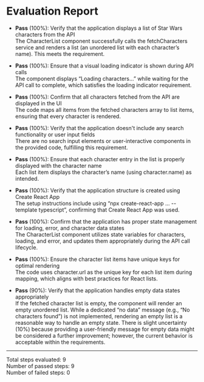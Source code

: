 # Evaluation Report

- **Pass** (100%): Verify that the application displays a list of Star Wars characters from the API  
  The CharacterList component successfully calls the fetchCharacters service and renders a list (an unordered list with each character’s name). This meets the requirement.

- **Pass** (100%): Ensure that a visual loading indicator is shown during API calls  
  The component displays “Loading characters…” while waiting for the API call to complete, which satisfies the loading indicator requirement.

- **Pass** (100%): Confirm that all characters fetched from the API are displayed in the UI  
  The code maps all items from the fetched characters array to list items, ensuring that every character is rendered.

- **Pass** (100%): Verify that the application doesn't include any search functionality or user input fields  
  There are no search input elements or user-interactive components in the provided code, fulfilling this requirement.

- **Pass** (100%): Ensure that each character entry in the list is properly displayed with the character name  
  Each list item displays the character’s name (using character.name) as intended.

- **Pass** (100%): Verify that the application structure is created using Create React App  
  The setup instructions include using “npx create-react-app … --template typescript”, confirming that Create React App was used.

- **Pass** (100%): Confirm that the application has proper state management for loading, error, and character data states  
  The CharacterList component utilizes state variables for characters, loading, and error, and updates them appropriately during the API call lifecycle.

- **Pass** (100%): Ensure the character list items have unique keys for optimal rendering  
  The code uses character.url as the unique key for each list item during mapping, which aligns with best practices for React lists.

- **Pass** (90%): Verify that the application handles empty data states appropriately  
  If the fetched character list is empty, the component will render an empty unordered list. While a dedicated “no data” message (e.g., “No characters found”) is not implemented, rendering an empty list is a reasonable way to handle an empty state. There is slight uncertainty (10%) because providing a user-friendly message for empty data might be considered a further improvement; however, the current behavior is acceptable within the requirements.

---

Total steps evaluated: 9  
Number of passed steps: 9  
Number of failed steps: 0